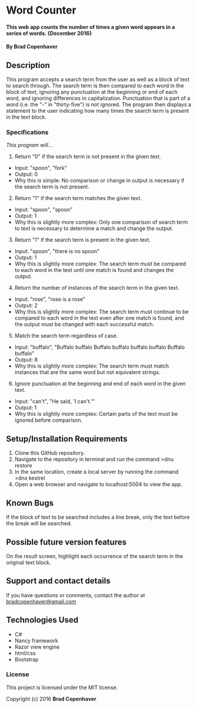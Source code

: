 # Word Counter

#### This web app counts the number of times a given word appears in a series of words. {December 2016}

#### By **Brad Copenhaver**

## Description
This program accepts a search term from the user as well as a block of text to search through. The search term is then compared to each word in the block of text, ignoring any punctuation at the beginning or end of each word, and ignoring differences in capitalization. Punctuation that is part of a word (i.e. the "-" in "thirty-five") is not ignored. The program then displays a statement to the user indicating how many times the search term is present in the text block.

### Specifications
_This program will..._

1. Return "0" if the search term is not present in the given text.
 * Input: "spoon", "fork"
 * Output: 0
 * Why this is simple: No comparison or change in output is necessary if the search term is not present.


2. Return "1" if the search term matches the given text.
 * Input: "spoon", "spoon"
 * Output: 1
 * Why this is slightly more complex: Only one comparison of search term to text is necessary to determine a match and change the output.


3. Return "1" if the search term is present in the given text.
 * Input: "spoon", "there is no spoon"
 * Output: 1
 * Why this is slightly more complex: The search term must be compared to each word in the text until one match is found and changes the output.


4. Return the number of instances of the search term in the given text.
 * Input: "rose", "rose is a rose"
 * Output: 2
 * Why this is slightly more complex: The search term must continue to be compared to each word in the text even after one match is found, and the output must be changed with each successful match.


5. Match the search term regardless of case.
 * Input: "buffalo", "Buffalo buffalo Buffalo buffalo buffalo buffalo Buffalo buffalo"
 * Output: 8
 * Why this is slightly more complex: The search term must match instances that are the same word but not equivalent strings.


6. Ignore punctuation at the beginning and end of each word in the given text.
 * Input: "can't", "He said, 'I can't.'"
 * Output: 1
 * Why this is slightly more complex: Certain parts of the text must be ignored before comparison.

## Setup/Installation Requirements

1. Clone this GitHub repository.
2. Navigate to the repository in terminal and run the command >dnu restore
3. In the same location, create a local server by running the command >dnx kestrel
4. Open a web browser and navigate to localhost:5004 to view the app.

## Known Bugs

If the block of text to be searched includes a line break, only the text before the break will be searched.

## Possible future version features

On the result screen, highlight each occurrence of the search term in the original text block.

## Support and contact details

If you have questions or comments, contact the author at bradcopenhaver@gmail.com

## Technologies Used

* C#
* Nancy framework
* Razor view engine
* html/css
* Bootstrap

### License

This project is licensed under the MIT license.

Copyright (c) 2016 **Brad Copenhaver**
